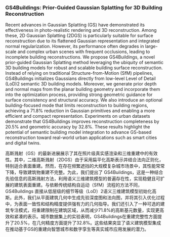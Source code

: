 ### GS4Buildings: Prior-Guided Gaussian Splatting for 3D Building Reconstruction

Recent advances in Gaussian Splatting (GS) have demonstrated its effectiveness in photo-realistic rendering and 3D reconstruction. Among these, 2D Gaussian Splatting (2DGS) is particularly suitable for surface reconstruction due to its flattened Gaussian representation and integrated normal regularization. However, its performance often degrades in large-scale and complex urban scenes with frequent occlusions, leading to incomplete building reconstructions. We propose GS4Buildings, a novel prior-guided Gaussian Splatting method leveraging the ubiquity of semantic 3D building models for robust and scalable building surface reconstruction. Instead of relying on traditional Structure-from-Motion (SfM) pipelines, GS4Buildings initializes Gaussians directly from low-level Level of Detail (LoD)2 semantic 3D building models. Moreover, we generate prior depth and normal maps from the planar building geometry and incorporate them into the optimization process, providing strong geometric guidance for surface consistency and structural accuracy. We also introduce an optional building-focused mode that limits reconstruction to building regions, achieving a 71.8% reduction in Gaussian primitives and enabling a more efficient and compact representation. Experiments on urban datasets demonstrate that GS4Buildings improves reconstruction completeness by 20.5% and geometric accuracy by 32.8%. These results highlight the potential of semantic building model integration to advance GS-based reconstruction toward real-world urban applications such as smart cities and digital twins.

高斯溅射（GS）的最新进展展示了其在照片级真实感渲染和三维重建中的有效性。其中，二维高斯溅射（2DGS）由于采用扁平化高斯表示并结合法向正则化，特别适合表面重建。然而，在存在频繁遮挡的大规模复杂城市场景中，其性能常常下降，导致建筑物重建不完整。为此，我们提出了 GS4Buildings，这是一种结合先验信息的高斯溅射方法，利用语义三维建筑模型的普遍存在性，实现稳健且可扩展的建筑表面重建。与依赖传统结构自运动（SfM）流程的方法不同，GS4Buildings 直接从低层级的细节等级（LoD）2语义三维建筑模型初始化高斯。此外，我们从平面建筑几何中生成先验深度图和法向图，并将其引入优化过程中，为表面一致性和结构精度提供强有力的几何指导。我们还引入了一种可选的建筑专注模式，将重建限制在建筑区域，从而减少71.8%的高斯基元数量，实现更高效和紧凑的表示。城市数据集上的实验表明，GS4Buildings在重建完整性方面提升了20.5%，在几何精度方面提升了32.8%。这些结果突显了语义建筑模型集成在推动基于GS的重建向智慧城市和数字孪生等真实城市应用发展的潜力。
